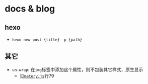 # docs & blog

## hexo

- `hexo new post {title} -p {path}`


## 其它

- `un-wrap`: 在`img`标签中添加这个属性，则不包装其它样式，原生显示
  - 见[`matery.js`](./themes/hexo-theme-matery/source/js/matery.js)行79